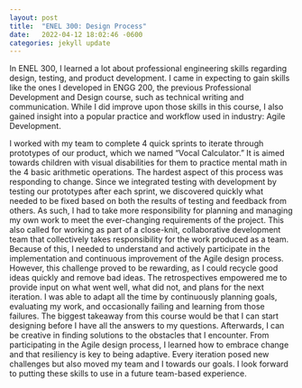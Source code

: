 ```yaml
---
layout: post
title:  "ENEL 300: Design Process"
date:   2022-04-12 18:02:46 -0600
categories: jekyll update
---
```

In ENEL 300, I learned a lot about professional engineering skills regarding design, testing, and product development. I came in expecting to gain skills like the ones I developed in ENGG 200, the previous Professional Development and Design course, such as technical writing and communication. While I did improve upon those skills in this course, I also gained insight into a popular practice and workflow used in industry: Agile Development.

I worked with my team to complete 4 quick sprints to iterate through prototypes of our product, which we named “Vocal Calculator.” It is aimed towards children with visual disabilities for them to practice mental math in the 4 basic arithmetic operations. The hardest aspect of this process was responding to change. Since we integrated testing with development by testing our prototypes after each sprint, we discovered quickly what needed to be fixed based on both the results of testing and feedback from others. As such, I had to take more responsibility for planning and managing my own work to meet the ever-changing requirements of the project. This also called for working as part of a close-knit, collaborative development team that collectively takes responsibility for the work produced as a team. Because of this, I needed to understand and actively participate in the implementation and continuous improvement of the Agile design process. However, this challenge proved to be rewarding, as I could recycle good ideas quickly and remove bad ideas. The retrospectives empowered me to provide input on what went well, what did not, and plans for the next iteration. I was able to adapt all the time by continuously planning goals, evaluating my work, and occasionally failing and learning from those failures. The biggest takeaway from this course would be that I can start designing before I have all the answers to my questions. Afterwards, I can be creative in finding solutions to the obstacles that I encounter. From participating in the Agile design process, I learned how to embrace change and that resiliency is key to being adaptive. Every iteration posed new challenges but also moved my team and I towards our goals. I look forward to putting these skills to use in a future team-based experience.

